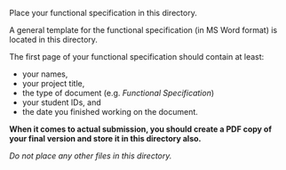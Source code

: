 Place your functional specification in this directory.

A general template for the functional specification (in MS Word format) is located in this directory. 

The first page of your functional specification should contain at least:

- your names,
- your project title,
- the type of document (e.g. *Functional Specification*)
- your student IDs, and
- the date you finished working on the document.

**When it comes to actual submission, you should create a PDF copy of your final version and store it in this directory also.**

*Do not place any other files in this directory.*